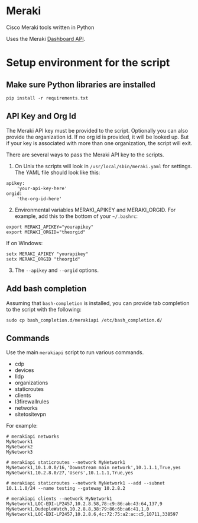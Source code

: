 # Meraki
Cisco Meraki tools written in Python

Uses the Meraki [Dashboard API](https://dashboard.meraki.com/api_docs).

# Setup environment for the script

## Make sure Python libraries are installed
```
pip install -r requirements.txt
```

## API Key and Org Id

The Meraki API key must be provided to the script.  Optionally you
can also provide the organization id.  If no org id is provided, it
will be looked up.  But if your key is associated with more than one
organization, the script will exit.

There are several ways to pass the Meraki API key to the scripts.

1.  On Unix the scripts will look in `/usr/local/sbin/meraki.yaml`
for settings.
The YAML file should look like this:
```
apikey:
    'your-api-key-here'
orgid:
    'the-org-id-here'
```
2. Environmental variables MERAKI_APIKEY and MERAKI_ORGID.  For example, add this
to the bottom of your `~/.bashrc`:
```
export MERAKI_APIKEY="yourapikey"
export MERAKI_ORGID="theorgid"
```
If on Windows:
```
setx MERAKI_APIKEY "yourapikey"
setx MERAKI_ORGID "theorgid"
```
3. The `--apikey` and `--orgid` options.

## Add bash completion

Assuming that `bash-completion` is installed, you can provide
tab completion to the script with the following:
```
sudo cp bash_completion.d/merakiapi /etc/bash_completion.d/
```

## Commands

Use the main `merakiapi` script to run various commands.

- cdp
- devices
- lldp
- organizations
- staticroutes
- clients
- l3firewallrules
- networks
- sitetositevpn

For example:

```
# merakiapi networks
MyNetwork1
MyNetwork2
MyNetwork3

# merakiapi staticroutes --network MyNetwork1
MyNetwork1,10.1.0.0/16,'Downstream main network',10.1.1.1,True,yes
MyNetwork1,10.2.8.0/27,'Users',10.1.1.1,True,yes

# merakiapi staticroutes --network MyNetwork1 --add --subnet 10.1.1.0/24 --name testing --gateway 10.2.8.2

# merakiapi clients --network MyNetwork1
MyNetwork1,LOC-EDI-LP2457,10.2.8.58,78:c9:86:ab:43:64,137,9
MyNetwork1,DudepleWatch,10.2.8.8,38:79:86:6b:a6:41,1,0
MyNetwork1,LOC-EDI-LP2457,10.2.8.6,4c:72:75:a2:ac:c5,10711,338597
```

